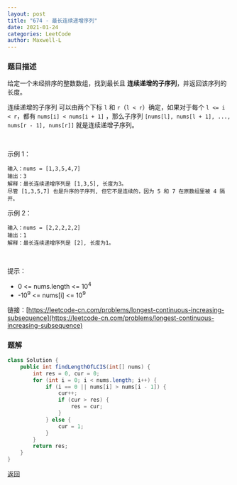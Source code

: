 ```yaml
---
layout: post
title: "674 - 最长连续递增序列"
date: 2021-01-24
categories: LeetCode
author: Maxwell-L
---
```


### **题目描述**
给定一个未经排序的整数数组，找到最长且 **连续递增的子序列**，并返回该序列的长度。

连续递增的子序列 可以由两个下标 `l` 和 `r`（`l < r`）确定，如果对于每个 `l <= i < r`，都有 `nums[i] < nums[i + 1]` ，那么子序列 `[nums[l], nums[l + 1], ..., nums[r - 1], nums[r]]` 就是连续递增子序列。

 

示例 1：
```
输入：nums = [1,3,5,4,7]
输出：3
解释：最长连续递增序列是 [1,3,5], 长度为3。
尽管 [1,3,5,7] 也是升序的子序列, 但它不是连续的，因为 5 和 7 在原数组里被 4 隔开。 
```
示例 2：
```
输入：nums = [2,2,2,2,2]
输出：1
解释：最长连续递增序列是 [2], 长度为1。
```
 

提示：
* 0 <= nums.length <= 10<sup>4</sup>
* -10<sup>9</sup> <= nums[i] <= 10<sup>9</sup>


链接：[https://leetcode-cn.com/problems/longest-continuous-increasing-subsequence](https://leetcode-cn.com/problems/longest-continuous-increasing-subsequence)


### **题解**
``` java
class Solution {
    public int findLengthOfLCIS(int[] nums) {
        int res = 0, cur = 0;
        for (int i = 0; i < nums.length; i++) {
            if (i == 0 || nums[i] > nums[i - 1]) {
                cur++;
                if (cur > res) {
                    res = cur;
                }
            } else {
                cur = 1;
            }
        }
        return res;
    }
}
```

[返回](https://maxwell-blog.cn/leetcode/2020/10/08/leetcode.html)